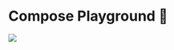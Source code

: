 # Compose Playground 🎪

<img src="https://img.shields.io/badge/Jetpack%20Compose-1.0.0--rc01-blue" />
